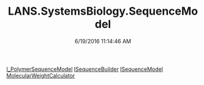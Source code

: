 ﻿---
title: LANS.SystemsBiology.SequenceModel
date: 6/19/2016 11:14:46 AM
---

[I_PolymerSequenceModel](T-LANS.SystemsBiology.SequenceModel.I_PolymerSequenceModel.html)
[ISequenceBuilder](T-LANS.SystemsBiology.SequenceModel.ISequenceBuilder.html)
[ISequenceModel](T-LANS.SystemsBiology.SequenceModel.ISequenceModel.html)
[MolecularWeightCalculator](T-LANS.SystemsBiology.SequenceModel.MolecularWeightCalculator.html)
